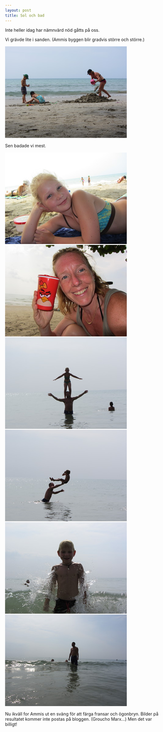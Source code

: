 ```yaml
---
layout: post
title: Sol och bad
---
```


Inte heller idag har nämnvärd nöd gåtts på oss. 

Vi grävde lite i sanden. (Ammis byggen blir gradvis större och större.)

<a href="/images/2012-02-04/IMG_1772.JPG"><img src="/images/2012-02-04/thumbnails/IMG_1772.JPG" /></a>

Sen badade vi mest.

<a href="/images/2012-02-04/IMG_1779.JPG"><img src="/images/2012-02-04/thumbnails/IMG_1779.JPG" /></a>
<a href="/images/2012-02-04/IMG_1781.JPG"><img src="/images/2012-02-04/thumbnails/IMG_1781.JPG" /></a>
<a href="/images/2012-02-04/IMG_1786.JPG"><img src="/images/2012-02-04/thumbnails/IMG_1786.JPG" /></a>
<a href="/images/2012-02-04/IMG_1790.JPG"><img src="/images/2012-02-04/thumbnails/IMG_1790.JPG" /></a>
<a href="/images/2012-02-04/IMG_1809.JPG"><img src="/images/2012-02-04/thumbnails/IMG_1809.JPG" /></a>
<a href="/images/2012-02-04/IMG_1818.JPG"><img src="/images/2012-02-04/thumbnails/IMG_1818.JPG" /></a>

Nu ikväll for Ammis ut en sväng för att färga fransar och ögonbryn. Bilder på resultatet kommer inte postas på bloggen. (Groucho Marx...) Men det var billigt!
